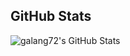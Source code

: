 ## GitHub Stats
![galang72's GitHub Stats](https://github-readme-stats.vercel.app/api?username=galang72&show_icons=true&theme=merko)
